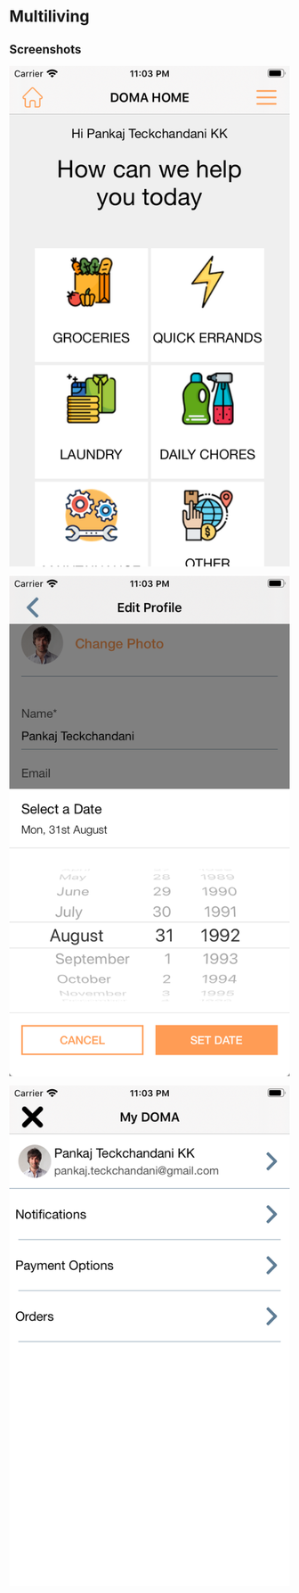 # Multiliving

## Screenshots

![Screenshot](SS1.png)


![Screenshot](SS2.png)


![Screenshot](SS3.png)

